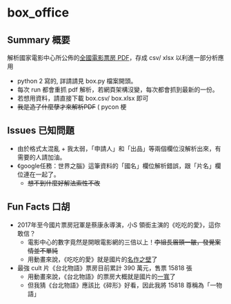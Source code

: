 # box_office

## Summary 概要
解析國家電影中心所公佈的[全國電影票房 PDF](http://www.tfi.org.tw/about-publicinfo04.asp)，存成 csv/ xlsx 以利進一部分析應用
  - python 2 寫的, 詳請請見 box.py 檔案開頭。
  - 每次 run 都會重抓 pdf 解析，若網頁架構沒變，每次都會抓到最新的一份。
  - 若想用資料，請直接下載 box.csv/ box.xlsx 即可
  - ~~我是造了什麼孽才來解析PDF~~ ( pycon 梗

## Issues 已知問題
  - 由於格式太混亂 + 我太弱，「申請人」和「出品」等兩個欄位沒解析出來，有需要的人請加油。
  - 《google任務：世界之腦》這筆資料的「國名」欄位解析錯誤，跟「片名」欄位連在一起了。
    * ~~想不到什麼好解法索性不改~~

## Fun Facts 口胡
  - 2017年至今國片票房冠軍是蔡康永導演，小S 領銜主演的《吃吃的愛》，這你敢信？
    * 電影中心的數字竟然是開眼電影網的三倍以上！~~李組長眉頭一皺，發覺案情並不單純~~
    * 用動畫來說，《吃吃的愛》就是國片的[名作之壁](https://zh.moegirl.org/zh-hant/%E5%90%8D%E4%BD%9C%E4%B9%8B%E5%A3%81#)了
  - 最強 cult 片《台北物語》票房目前累計 390 萬元，售票 15818 張
    * 用動畫來說，《台北物語》的票房大概就是國片的[一寬](https://goo.gl/images/GYgLVZ)了
    * 但我猜《台北物語》應該比《碎形》好看，因此我將 15818 尊稱為「一物語」
